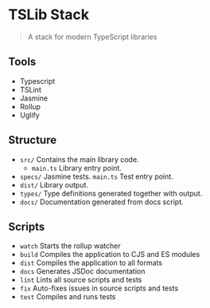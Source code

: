 # TSLib Stack

> A stack for modern TypeScript libraries

## Tools

-   Typescript
-   TSLint
-   Jasmine
-   Rollup
-   Uglify

## Structure

-   `src/` Contains the main library code.
    -   `main.ts` Library entry point.
-   `specs/` Jasmine tests.
        `main.ts` Test entry point.
-   `dist/` Library output.
-   `types/` Type definitions generated together with output.
-   `docs/` Documentation generated from docs script.

## Scripts

-   `watch` Starts the rollup watcher
-   `build` Compiles the application to CJS and ES modules
-   `dist` Compiles the application to all formats
-   `docs` Generates JSDoc documentation
-   `lint` Lints all source scripts and tests
-   `fix` Auto-fixes issues in source scripts and tests
-   `test` Compiles and runs tests
